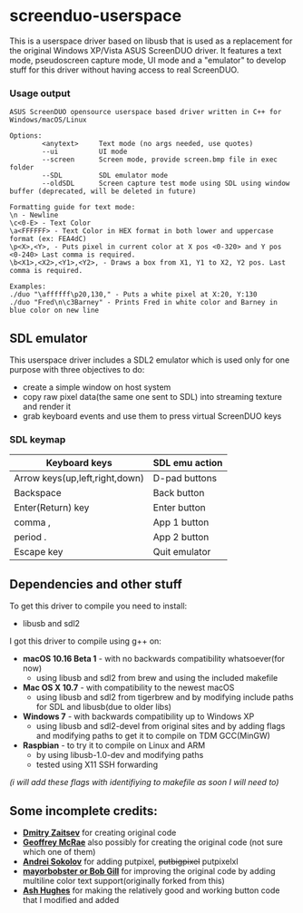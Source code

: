 # screenduo-userspace
This is a userspace driver based on libusb that is used as a replacement for the original Windows XP/Vista ASUS ScreenDUO driver. It features a text mode, pseudoscreen capture mode, UI mode and a "emulator" to develop stuff for this driver without having access to real ScreenDUO. 

### Usage output
```
ASUS ScreenDUO opensource userspace based driver written in C++ for Windows/macOS/Linux

Options:
        <anytext>     Text mode (no args needed, use quotes)
        --ui          UI mode
        --screen      Screen mode, provide screen.bmp file in exec folder
        --SDL         SDL emulator mode
        --oldSDL      Screen capture test mode using SDL using window buffer (deprecated, will be deleted in future)

Formatting guide for text mode:
\n - Newline
\c<0-E> - Text Color
\a<FFFFFF> - Text Color in HEX format in both lower and uppercase format (ex: FEA4dC)
\p<X>,<Y>, - Puts pixel in current color at X pos <0-320> and Y pos <0-240> Last comma is required.
\b<X1>,<X2>,<Y1>,<Y2>, - Draws a box from X1, Y1 to X2, Y2 pos. Last comma is required.

Examples:
./duo "\affffff\p20,130," - Puts a white pixel at X:20, Y:130
./duo "Fred\n\c3Barney" - Prints Fred in white color and Barney in blue color on new line
```
## SDL emulator
This userspace driver includes a SDL2 emulator which is used only for one purpose with three objectives to do:
* create a simple window on host system
* copy raw pixel data(the same one sent to SDL) into streaming texture and render it
* grab keyboard events and use them to press virtual ScreenDUO keys

### SDL keymap

| Keyboard keys                  | SDL emu action |
|--------------------------------|----------------|
| Arrow keys(up,left,right,down) | D-pad buttons  |
| Backspace                      | Back button    |
| Enter(Return) key              | Enter button   |
| comma ,                        | App 1 button   |
| period .                       | App 2 button   |
| Escape key                     | Quit emulator  |

## Dependencies and other stuff
To get this driver to compile you need to install:
- libusb and sdl2


I got this driver to compile using g++ on:
* **macOS 10.16 Beta 1** - with no backwards compatibility whatsoever(for now)
  * using libusb and sdl2 from brew and using the included makefile
* **Mac OS X 10.7** - with compatibility to the newest macOS
  * using libusb and sdl2 from tigerbrew and by modifying include paths for SDL and libusb(due to older libs)
* **Windows 7** - with backwards compatibility up to Windows XP
  * using libusb and sdl2-devel from original sites and by adding flags and modifying paths to get it to compile on TDM GCC(MinGW)
* **Raspbian** - to try it to compile on Linux and ARM 
  * by using libusb-1.0-dev and modifying paths
  * tested using X11 SSH forwarding
  
*(i will add these flags with identifiying to makefile as soon I will need to)*


## Some incomplete credits:
- **[Dmitry Zaitsev](https://github.com/hhrhhr)** for creating original code
- **[Geoffrey McRae](https://github.com/gnif)** also possibly for creating the original code (not sure which one of them)
- **[Andrei Sokolov](https://youtu.be/I2bF9IQN76U)** for adding putpixel, ~~putbigpixel~~ putpixelxl
- **[mayorbobster or Bob Gill](https://github.com/mayorbobster/screenduo4linux)** for improving the original code by adding multiline color text support(originally forked from this)
- **[Ash Hughes](https://github.com/ashh87)** for making the relatively good and working button code that I modified and added
